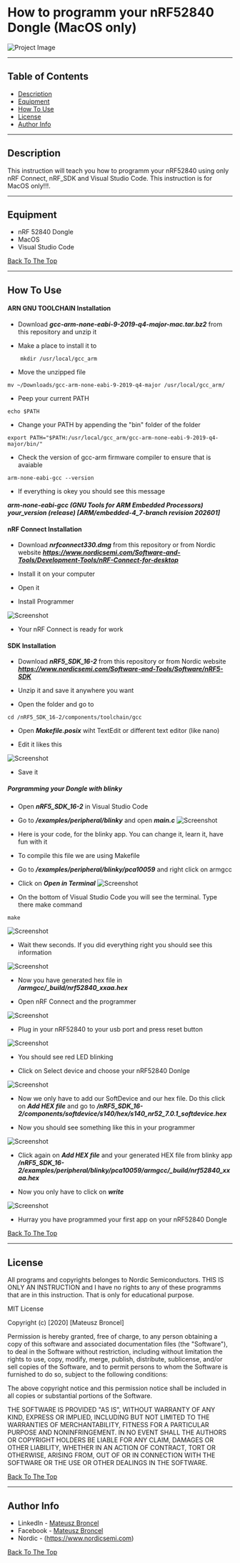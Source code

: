 # How to programm your nRF52840 Dongle (MacOS only)

![Project Image](Screenshots/logo.png) 



---
## Table of Contents

- [Description](#description)
- [Equipment](#technologies)
- [How To Use](#how-to-use)
- [License](#license)
- [Author Info](#author-info)

---

## Description

This instruction will teach you how to programm your nRF52840 using only nRF Connect, nRF_SDK and Visual Studio Code. This instruction is for MacOS only!!!.
    
---

## Equipment

- nRF 52840 Dongle
- MacOS
- Visual Studio Code 

[Back To The Top](#read-me-template)

---
## How To Use
#### ARN GNU TOOLCHAIN Installation
- Download ***gcc-arm-none-eabi-9-2019-q4-major-mac.tar.bz2*** from this repository and unzip it

- Make a place to install it to
```
    mkdir /usr/local/gcc_arm
```    
- Move the unzipped file
```
mv ~/Downloads/gcc-arm-none-eabi-9-2019-q4-major /usr/local/gcc_arm/
```
- Peep your current PATH
```
echo $PATH
```
- Change your PATH by appending the "bin" folder of the folder
```
export PATH="$PATH:/usr/local/gcc_arm/gcc-arm-none-eabi-9-2019-q4-major/bin/"
```
- Check the version of gcc-arm firmware compiler to ensure that is avaiable
```
arm-none-eabi-gcc --version
```
- If everything is okey you should see this message

***arm-none-eabi-gcc (GNU Tools for ARM Embedded Processors) your_version (release) [ARM/embedded-4_7-branch revision 202601]***


#### nRF Connect Installation

- Download ***nrfconnect330.dmg*** from this repository or from Nordic website ***https://www.nordicsemi.com/Software-and-Tools/Development-Tools/nRF-Connect-for-desktop***

- Install it on your computer

- Open it

- Install Programmer

![Screenshot](Screenshots/screenshot_nrf_connect.png)

- Your nRF Connect is ready for work



#### SDK Installation

- Download ***nRF5_SDK_16-2*** from this repository or from Nordic website ***https://www.nordicsemi.com/Software-and-Tools/Software/nRF5-SDK***

- Unzip it and save it anywhere you want

- Open the folder and go to 
```
cd /nRF5_SDK_16-2/components/toolchain/gcc
```

- Open ***Makefile.posix*** wiht TextEdit or different text editor (like nano)

- Edit it likes this

![Screenshot](Screenshots/makefile.png)

- Save it 

##### Porgramming your Dongle with blinky

- Open ***nRF5_SDK_16-2*** in Visual Studio Code

- Go to ***/examples/peripheral/blinky*** and open ***main.c***
![Screenshot](Screenshots/main.png)

- Here is your code, for the blinky app. You can change it, learn it, have fun with it

- To compile this file we are using Makefile

- Go to ***/examples/peripheral/blinky/pca10059*** and right click on armgcc

- Click on ***Open in Terminal***
![Screenshot](Screenshots/make.png)

- On the bottom of Visual Studio Code you will see the terminal. Type there make command
```
make
```

![Screenshot](Screenshots/makecommand.png)

- Wait thew seconds. If you did everything right you should see this information

![Screenshot](Screenshots/compilation.png)

- Now you have generated hex file in ***/armgcc/_build/nrf52840_xxaa.hex*** 

- Open nRF Connect and the programmer

![Screenshot](Screenshots/Programmer.png)

- Plug in your nRF52840 to your usb port and press reset button

![Screenshot](Screenshots/Dongle.jpg)

- You should see red LED blinking

- Click on Select device and choose your nRF52840 Donlge

![Screenshot](Screenshots/select.png)

- Now we only have to add our SoftDevice and our hex file. Do this click on ***Add HEX file*** and go to ***/nRF5_SDK_16-2/components/softdevice/s140/hex/s140_nr52_7.0.1_softdevice.hex***

- Now you should see something like this in your programmer

![Screenshot](Screenshots/soft.png)

- Click again on ***Add HEX file*** and your generated HEX file from blinky app ***/nRF5_SDK_16-2/examples/peripheral/blinky/pca10059/armgcc/_build/nrf52840_xxaa.hex***

- Now you only have to click on ***write***

![Screenshot](Screenshots/programming.png)


- Hurray you have programmed your first app on your nRF52840 Dongle

[Back To The Top](#read-me-template)



---

## License
All programs and copyrights belonges to Nordic Semiconductors. THIS IS ONLY AN INSTRUCTION and I have no rights to any of these  programms that are in this instruction. That is only for educational purpose.

MIT License

Copyright (c) [2020] [Mateusz Broncel]

Permission is hereby granted, free of charge, to any person obtaining a copy
of this software and associated documentation files (the "Software"), to deal
in the Software without restriction, including without limitation the rights
to use, copy, modify, merge, publish, distribute, sublicense, and/or sell
copies of the Software, and to permit persons to whom the Software is
furnished to do so, subject to the following conditions:

The above copyright notice and this permission notice shall be included in all
copies or substantial portions of the Software.

THE SOFTWARE IS PROVIDED "AS IS", WITHOUT WARRANTY OF ANY KIND, EXPRESS OR
IMPLIED, INCLUDING BUT NOT LIMITED TO THE WARRANTIES OF MERCHANTABILITY,
FITNESS FOR A PARTICULAR PURPOSE AND NONINFRINGEMENT. IN NO EVENT SHALL THE
AUTHORS OR COPYRIGHT HOLDERS BE LIABLE FOR ANY CLAIM, DAMAGES OR OTHER
LIABILITY, WHETHER IN AN ACTION OF CONTRACT, TORT OR OTHERWISE, ARISING FROM,
OUT OF OR IN CONNECTION WITH THE SOFTWARE OR THE USE OR OTHER DEALINGS IN THE
SOFTWARE.

[Back To The Top](#read-me-template)

---

## Author Info
- LinkedIn - [Mateusz Broncel](https://www.linkedin.com/in/mateusz-broncel-339921149/)
- Facebook - [Mateusz Broncel](https://www.facebook.com/profile.php?id=100002577283334)
- Nordic - (https://www.nordicsemi.com)

[Back To The Top](#read-me-template)
